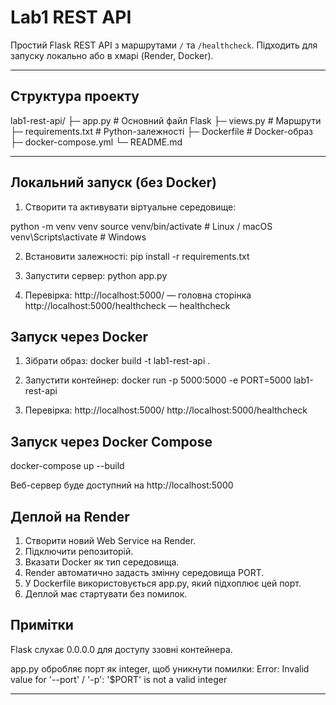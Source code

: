 ﻿# Lab1 REST API

Простий Flask REST API з маршрутами `/` та `/healthcheck`. Підходить для запуску локально або в хмарі (Render, Docker).

---

## Структура проекту
lab1-rest-api/
├─ app.py               # Основний файл Flask
├─ views.py             # Маршрути
├─ requirements.txt     # Python-залежності
├─ Dockerfile           # Docker-образ
├─ docker-compose.yml
└─ README.md

---

## Локальний запуск (без Docker)

1. Створити та активувати віртуальне середовище:

python -m venv venv
source venv/bin/activate  # Linux / macOS
venv\Scripts\activate     # Windows

2. Встановити залежності:
pip install -r requirements.txt

3. Запустити сервер:
python app.py

4. Перевірка:
http://localhost:5000/                — головна сторінка
http://localhost:5000/healthcheck     — healthcheck

## Запуск через Docker

1. Зібрати образ:
docker build -t lab1-rest-api .

2. Запустити контейнер:
docker run -p 5000:5000 -e PORT=5000 lab1-rest-api

3. Перевірка:
http://localhost:5000/
http://localhost:5000/healthcheck

## Запуск через Docker Compose

docker-compose up --build

Веб-сервер буде доступний на http://localhost:5000

## Деплой на Render

1. Створити новий Web Service на Render.
2. Підключити репозиторій.
3. Вказати Docker як тип середовища.
4. Render автоматично задасть змінну середовища PORT.
5. У Dockerfile використовується app.py, який підхоплює цей порт.
6. Деплой має стартувати без помилок.

## Примітки
Flask слухає 0.0.0.0 для доступу ззовні контейнера.

app.py обробляє порт як integer, щоб уникнути помилки:
Error: Invalid value for '--port' / '-p': '$PORT' is not a valid integer

---
